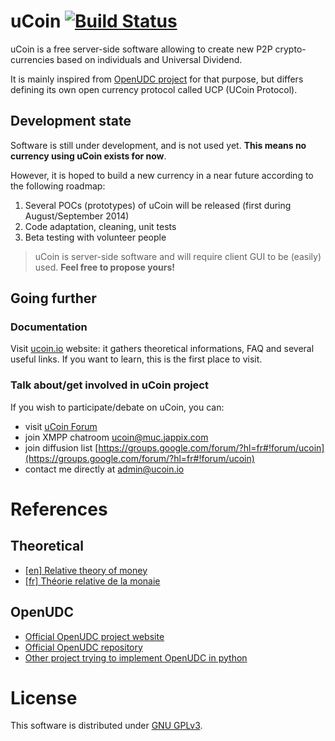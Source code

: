 # uCoin [![Build Status](https://api.travis-ci.org/ucoin-io/ucoin.png)](https://travis-ci.org/ucoin-io/ucoin)

uCoin is a free server-side software allowing to create new P2P crypto-currencies based on individuals and Universal Dividend.

It is mainly inspired from [OpenUDC project](https://github.com/Open-UDC/open-udc) for that purpose, but differs defining its own open currency protocol called UCP (UCoin Protocol).

## Development state

Software is still under development, and is not used yet. **This means no currency using uCoin exists for now**.

However, it is hoped to build a new currency in a near future according to the following roadmap:

1. Several POCs (prototypes) of uCoin will be released (first during August/September 2014)
2. Code adaptation, cleaning, unit tests
3. Beta testing with volunteer people

> uCoin is server-side software and will require client GUI to be (easily) used. **Feel free to propose yours!**

## Going further

### Documentation

Visit [ucoin.io](http://ucoin.io) website: it gathers theoretical informations, FAQ and several useful links. If you want to learn, this is the first place to visit.

### Talk about/get involved in uCoin project

If you wish to participate/debate on uCoin, you can:

* visit [uCoin Forum](http://forum.ucoin.io)
* join XMPP chatroom [ucoin@muc.jappix.com](https://jappix.com/)
* join diffusion list [https://groups.google.com/forum/?hl=fr#!forum/ucoin](https://groups.google.com/forum/?hl=fr#!forum/ucoin)
* contact me directly at [admin@ucoin.io](mailto:admin@ucoin.io)

# References

## Theoretical
* [[en] Relative theory of money](http://vit.free.fr/TRM/en_US/)
* [[fr] Théorie relative de la monaie](http://trm.creationmonetaire.info/)

## OpenUDC

* [Official OpenUDC project website](http://www.openudc.org)
* [Official OpenUDC repository](https://github.com/Open-UDC/open-udc)
* [Other project trying to implement OpenUDC in python](https://github.com/canercandan/django-openudc)

# License

This software is distributed under [GNU GPLv3](https://raw.github.com/ucoin-io/ucoin/master/LICENSE).
